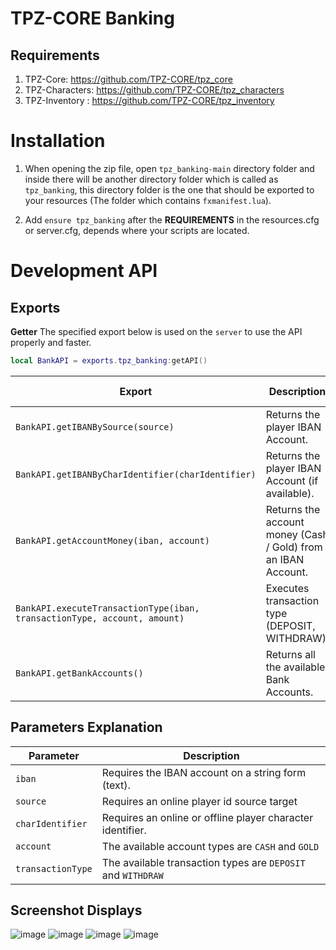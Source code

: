 # TPZ-CORE Banking

## Requirements

1. TPZ-Core: https://github.com/TPZ-CORE/tpz_core
2. TPZ-Characters: https://github.com/TPZ-CORE/tpz_characters
3. TPZ-Inventory : https://github.com/TPZ-CORE/tpz_inventory

# Installation

1. When opening the zip file, open `tpz_banking-main` directory folder and inside there will be another directory folder which is called as `tpz_banking`, this directory folder is the one that should be exported to your resources (The folder which contains `fxmanifest.lua`).

2. Add `ensure tpz_banking` after the **REQUIREMENTS** in the resources.cfg or server.cfg, depends where your scripts are located.

# Development API

## Exports

**Getter**
The specified export below is used on the `server` to use the API properly and faster.

```lua
local BankAPI = exports.tpz_banking:getAPI()
```

| Export                                                                    | Description                                                                                                                                                                                                                | Returned Type |
|---------------------------------------------------------------------------|----------------------------------------------------------------------------------------------------------------------------------------------------------------------------------------------------------------------------|---------------|
| `BankAPI.getIBANBySource(source)`               | Returns the player IBAN Account.    | String        |
| `BankAPI.getIBANByCharIdentifier(charIdentifier)`   | Returns the player IBAN Account (if available).   | String        |
| `BankAPI.getAccountMoney(iban, account)`                                  | Returns the account money (Cash / Gold) from an IBAN Account.                                                                                                                                                              | Integer       |
| `BankAPI.executeTransactionType(iban, transactionType, account, amount)`  | Executes transaction type (DEPOSIT, WITHDRAW).                                                                                                                                                                           | N/A           |
| `BankAPI.getBankAccounts()`                                               | Returns all the available Bank Accounts.                                                                                                                                                                                   | Table         |


## Parameters Explanation

| Parameter                                                                          | Description                                                                                                                                          |
|------------------------------------------------------------------------------------|------------------------------------------------------------------------------------------------------------------------------------------------------|
| `iban`                                                                             | Requires the IBAN account on a string form (text).                                                                                                   | 
| `source`                                                                           | Requires an online player id source target                                                                                                           | 
| `charIdentifier`                                                                   | Requires an online or offline player character identifier.                                                       | 
| `account`                                                                          | The available account types are `CASH` and `GOLD`                                                                                                    | 
| `transactionType`                                                                  | The available transaction types are `DEPOSIT` and `WITHDRAW`                                                                                         | 

## Screenshot Displays

![image](https://github.com/user-attachments/assets/c165890d-c3f3-4ddc-af10-53c38b6c0ac4)
![image](https://github.com/user-attachments/assets/5cbd537f-c830-4c5e-9c68-fa19c7a5c905)
![image](https://github.com/user-attachments/assets/f967b71f-80f7-442c-b49b-0506639b0321)
![image](https://github.com/user-attachments/assets/15b5941b-e51f-4ef5-be72-32271396f48a)
